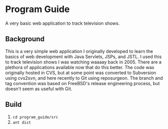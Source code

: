 # Program Guide
A very basic web application to track television shows.

## Background
This is a very simple web application I originally developed to learn the basics of web development with Java Servlets, JSPs, and JSTL. I used this to track television shows I was watching waaaay back in 2005. There are a plethora of applications available now that do this better. The code was originally hosted in CVS, but at some point was converted to Subversion using cvs2svn, and here recently to Git using reposurgeon. The branch and tag convention was based on FreeBSD's release engineering process, but doesn't seem as useful with Git.

## Build
1. `cd program_guide/src`
1. `ant dist`